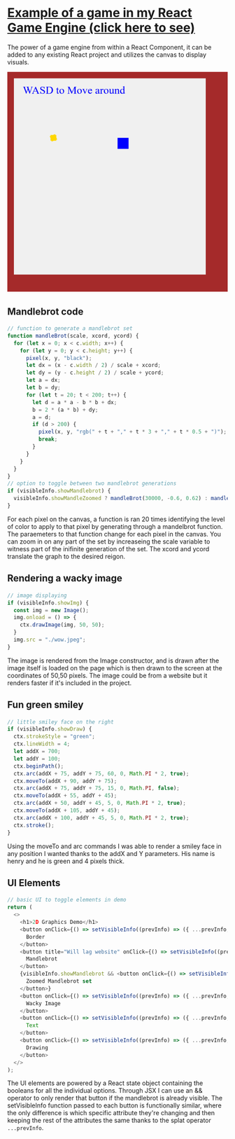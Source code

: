# [Example of a game in my React Game Engine (click here to see)](https://legoguy32109.github.io/ReactGameEngine/)
The power of a game engine from within a React Component, it can be added to any existing React project and utilizes the canvas to display visuals.
  
![image of site working](./public/siteGame.png)

## Mandlebrot code
```javascript
// function to generate a mandlebrot set
function mandleBrot(scale, xcord, ycord) {
  for (let x = 0; x < c.width; x++) {
    for (let y = 0; y < c.height; y++) {
      pixel(x, y, "black");
      let dx = (x - c.width / 2) / scale + xcord;
      let dy = (y - c.height / 2) / scale + ycord;
      let a = dx;
      let b = dy;
      for (let t = 20; t < 200; t++) {
        let d = a * a - b * b + dx;
        b = 2 * (a * b) + dy;
        a = d;
        if (d > 200) {
          pixel(x, y, "rgb(" + t + "," + t * 3 + "," + t * 0.5 + ")");
          break;
        }
      }
    }
  }
}
// option to toggle between two mandlebrot generations
if (visibleInfo.showMandlebrot) {
  visibleInfo.showMandleZoomed ? mandleBrot(30000, -0.6, 0.62) : mandleBrot(390, -0.3, 0);
}
```
For each pixel on the canvas, a function is ran 20 times identifying the level of color to apply to that pixel by generating through a mandelbrot function. The paraemeters to that function change for each pixel in the canvas. You can zoom in on any part of the set by increaseing the scale variable to witness part of the inifinite generation of the set. The xcord and ycord translate the graph to the desired reigon.

## Rendering a wacky image
```javascript
// image displaying
if (visibleInfo.showImg) {
  const img = new Image();
  img.onload = () => {
    ctx.drawImage(img, 50, 50);
  }
  img.src = "./wow.jpeg";
}
```
The image is rendered from the Image constructor, and is drawn after the image itself is loaded on the page which is then drawn to the screen at the coordinates of 50,50 pixels. The image could be from a website but it renders faster if it's included in the project.

## Fun green smiley
```javascript
// little smiley face on the right
if (visibleInfo.showDraw) {
  ctx.strokeStyle = "green";
  ctx.lineWidth = 4;
  let addX = 700;
  let addY = 100;
  ctx.beginPath();
  ctx.arc(addX + 75, addY + 75, 60, 0, Math.PI * 2, true);
  ctx.moveTo(addX + 90, addY + 75);
  ctx.arc(addX + 75, addY + 75, 15, 0, Math.PI, false);
  ctx.moveTo(addX + 55, addY + 45);
  ctx.arc(addX + 50, addY + 45, 5, 0, Math.PI * 2, true);
  ctx.moveTo(addX + 105, addY + 45);
  ctx.arc(addX + 100, addY + 45, 5, 0, Math.PI * 2, true);
  ctx.stroke();
}
```
Using the moveTo and arc commands I was able to render a smiley face in any position I wanted thanks to the addX and Y parameters. His name is henry and he is green and 4 pixels thick.

## UI Elements
```javascript
// basic UI to toggle elements in demo
return (
  <>
    <h1>2D Graphics Demo</h1>
    <button onClick={() => setVisibleInfo((prevInfo) => ({ ...prevInfo, showBorder: !prevInfo.showBorder }))}>
      Border
    </button>
    <button title="Will lag website" onClick={() => setVisibleInfo((prevInfo) => ({ ...prevInfo, showMandlebrot: !prevInfo.showMandlebrot }))}>
      Mandlebrot
    </button>
    {visibleInfo.showMandlebrot && <button onClick={() => setVisibleInfo((prevInfo) => ({ ...prevInfo, showMandleZoomed: !prevInfo.showMandleZoomed }))}>
      Zoomed Mandlebrot set
    </button>}
    <button onClick={() => setVisibleInfo((prevInfo) => ({ ...prevInfo, showImg: !prevInfo.showImg }))}>
      Wacky Image
    </button>
    <button onClick={() => setVisibleInfo((prevInfo) => ({ ...prevInfo, showText: !prevInfo.showText }))}>
      Text
    </button>
    <button onClick={() => setVisibleInfo((prevInfo) => ({ ...prevInfo, showDraw: !prevInfo.showDraw }))}>
      Drawing
    </button>
  </>
);
```
The UI elements are powered by a React state object containing the booleans for all the individual options. Through JSX I can use an && operator to only render that button if the mandlebrot is already visible. The setVisibleInfo function passed to each button is functionally similar, where the only difference is which specific attribute they're changing and then keeping the rest of the attributes the same thanks to the splat operator `...prevInfo`.
